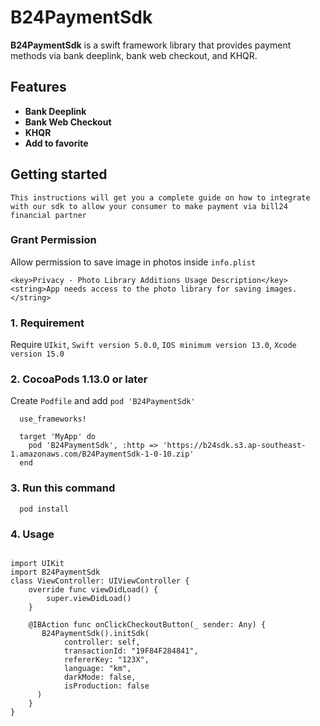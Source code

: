 
# B24PaymentSdk

**B24PaymentSdk** is a swift framework library that provides payment methods via bank deeplink, bank web checkout, and KHQR. 

## Features
- **Bank Deeplink**
- **Bank Web Checkout**
- **KHQR**
- **Add to favorite**

## Getting started
    This instructions will get you a complete guide on how to integrate with our sdk to allow your consumer to make payment via bill24 financial partner
    
### Grant Permission 
   Allow permission to save image in photos inside `info.plist`
   
    <key>Privacy - Photo Library Additions Usage Description</key>
    <string>App needs access to the photo library for saving images.</string>
    
### 1. Requirement

  Require `UIkit`, `Swift version 5.0.0`, `IOS minimum version 13.0`, `Xcode version 15.0` 

### 2. CocoaPods 1.13.0 or later 

Create `Podfile` and add `pod 'B24PaymentSdk'`
```
  use_frameworks!

  target 'MyApp' do
    pod 'B24PaymentSdk', :http => 'https://b24sdk.s3.ap-southeast-1.amazonaws.com/B24PaymentSdk-1-0-10.zip'
  end
```
### 3. Run this command  
```
  pod install
```
### 4. Usage

```

import UIKit
import B24PaymentSdk
class ViewController: UIViewController {
    override func viewDidLoad() {
        super.viewDidLoad()
    }

    @IBAction func onClickCheckoutButton(_ sender: Any) {
       B24PaymentSdk().initSdk(
            controller: self,
            transactionId: "19F84F284841",
            refererKey: "123X",
            language: "km",
            darkMode: false,
            isProduction: false
      )
    }
}
```
  

  




